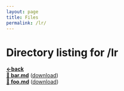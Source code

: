 ```yaml
---
layout: page
title: Files
permalink: /lr/
---
```


# Directory listing for /lr
[**<-back**](/)  
[**:page_facing_up: bar.md**](bar) ([download](bar.md))  
[**:page_facing_up: foo.md**](foo) ([download](foo.md))  
